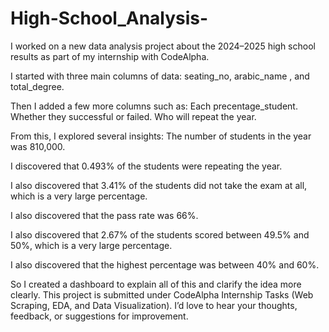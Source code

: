 # High-School_Analysis-


I worked on a new data analysis project about the 2024–2025 high school results as part of my internship with CodeAlpha.

I started with three main columns of data: seating_no, arabic_name , and total_degree.

Then I added a few more columns such as:
Each precentage_student.
Whether they successful or failed.
Who will repeat the year.

From this, I explored several insights:
The number of students in the year was 810,000.

I discovered that 0.493% of the students were repeating the year.

I also discovered that 3.41% of the students did not take the exam at all, which is a very large percentage.

I also discovered that the pass rate was 66%.

I also discovered that 2.67% of the students scored between 49.5% and 50%, which is a very large percentage.

I also discovered that the highest percentage was between 40% and 60%.

So I created a dashboard to explain all of this and clarify the idea more clearly.
This project is submitted under CodeAlpha Internship Tasks (Web Scraping, EDA, and Data Visualization).
I’d love to hear your thoughts, feedback, or suggestions for improvement.
